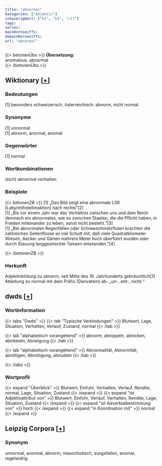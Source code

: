 ```yaml
---
title: "abnormal"
kategorien: ["Adjektiv"]
schwierigkeit: ["k1", "h3", "r17"]
tags:
series:
mainDornseiffs:
domainDornseiffs:
url: "abnormal"
---
```


{{< betonenÜbs >}}
**Übersetzung:**  
anomalous, abnormal  
{{< /betonenÜbs >}}

## Wiktionary [[+](https://de.wiktionary.org/wiki/abnormal)]

### Bedeutungen
[1] besonders schweizerisch, österreichisch: abnorm, nicht normal  

### Synonyme
[1] unnormal  
[1] abnorm, anormal, anomal  

### Gegenwörter
[1] normal  

### Wortkombinationen
(sich) abnormal verhalten  

### Beispiele
{{< betonenZB >}}
[1] „Das Bild zeigt eine abnormale LSR [Labyrinthstellreaktion] nach rechts“[2]  
[1] „Bis vor einem Jahr war das Verhältnis zwischen uns und dem Reich demnach ein abnormales, wie es zwischen Staaten, die die Pflicht haben, in Frieden miteinander zu leben, sonst nicht besteht.“[3]  
[1] „Bei abnormalen Regenfällen oder Schneeschmelzfluten brachten die zahlreichen Seitenflüsse so viel Schutt mit, daß viele Quadratkilometer Wiesen, Aecker und Gärten mehrere Meter hoch überführt wurden oder durch Stauung langgestreckte Talseen entstanden.“[4]  

{{< /betonenZB >}}
### Herkunft
Adjektivbildung zu abnorm, seit Mitte des 19. Jahrhunderts gebräuchlich[1]  
Ableitung zu normal mit dem Präfix (Derivatem) ab- „un-, ent-, nicht-“  



## dwds [[+](https://www.dwds.de/wb/abnormal)]

### Wortinformation
{{< tabs "Dwds" >}}
{{< tab "Typische Verbindungen" >}}
Blutwert, Lage, Situation, Verhalten, Verlauf, Zustand, normal
{{< /tab >}}

{{< tab "alphabetisch vorangehend" >}}
abnorm, abnippeln, abnicken, abnibbeln, Abneigung
{{< /tab >}}

{{< tab "alphabetisch vorangehend" >}}
Abnormalität, Abnormität, abnötigen, Abnötigung, abnudeln
{{< /tab >}}

{{< /tabs >}}

### Wortprofil
{{< expand "Überblick" >}} Blutwert, Einfuhr, Verhalten, Verlauf, Rendite, normal, Lage, Situation, Zustand {{< /expand >}}
{{< expand "ist Adjektivattribut von" >}} Blutwert, Einfuhr, Verlauf, Verhalten, Rendite, Lage, Situation, Zustand {{< /expand >}}
{{< expand "ist Adverbialbestimmung von" >}} hoch {{< /expand >}}
{{< expand "in Koordination mit" >}} normal {{< /expand >}}

## Leipzig Corpora [[+](https://corpora.uni-leipzig.de/en/res?word=abnormal&corpusId=deu_newscrawl-public_2018)]


### Synonym
unnormal, anormal, abnorm, masochistisch, ausgefallen, anomal, regelwidrig

